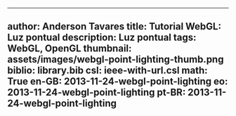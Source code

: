 ------------------------------
author: Anderson Tavares
title: Tutorial WebGL: Luz pontual
description: Luz pontual
tags: WebGL, OpenGL
thumbnail: assets/images/webgl-point-lighting-thumb.png
biblio: library.bib
csl: ieee-with-url.csl
math: True
en-GB: 2013-11-24-webgl-point-lighting
eo: 2013-11-24-webgl-point-lighting
pt-BR: 2013-11-24-webgl-point-lighting
------------------------------

